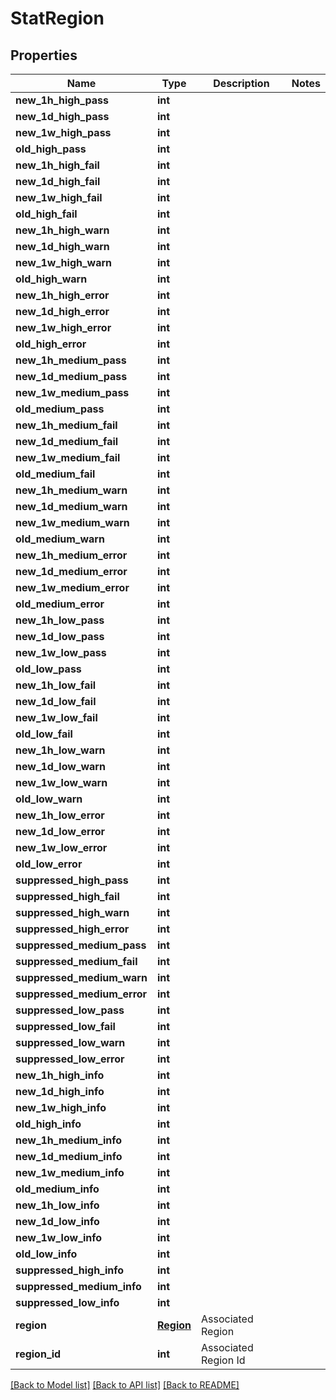# StatRegion

## Properties
Name | Type | Description | Notes
------------ | ------------- | ------------- | -------------
**new_1h_high_pass** | **int** |  | 
**new_1d_high_pass** | **int** |  | 
**new_1w_high_pass** | **int** |  | 
**old_high_pass** | **int** |  | 
**new_1h_high_fail** | **int** |  | 
**new_1d_high_fail** | **int** |  | 
**new_1w_high_fail** | **int** |  | 
**old_high_fail** | **int** |  | 
**new_1h_high_warn** | **int** |  | 
**new_1d_high_warn** | **int** |  | 
**new_1w_high_warn** | **int** |  | 
**old_high_warn** | **int** |  | 
**new_1h_high_error** | **int** |  | 
**new_1d_high_error** | **int** |  | 
**new_1w_high_error** | **int** |  | 
**old_high_error** | **int** |  | 
**new_1h_medium_pass** | **int** |  | 
**new_1d_medium_pass** | **int** |  | 
**new_1w_medium_pass** | **int** |  | 
**old_medium_pass** | **int** |  | 
**new_1h_medium_fail** | **int** |  | 
**new_1d_medium_fail** | **int** |  | 
**new_1w_medium_fail** | **int** |  | 
**old_medium_fail** | **int** |  | 
**new_1h_medium_warn** | **int** |  | 
**new_1d_medium_warn** | **int** |  | 
**new_1w_medium_warn** | **int** |  | 
**old_medium_warn** | **int** |  | 
**new_1h_medium_error** | **int** |  | 
**new_1d_medium_error** | **int** |  | 
**new_1w_medium_error** | **int** |  | 
**old_medium_error** | **int** |  | 
**new_1h_low_pass** | **int** |  | 
**new_1d_low_pass** | **int** |  | 
**new_1w_low_pass** | **int** |  | 
**old_low_pass** | **int** |  | 
**new_1h_low_fail** | **int** |  | 
**new_1d_low_fail** | **int** |  | 
**new_1w_low_fail** | **int** |  | 
**old_low_fail** | **int** |  | 
**new_1h_low_warn** | **int** |  | 
**new_1d_low_warn** | **int** |  | 
**new_1w_low_warn** | **int** |  | 
**old_low_warn** | **int** |  | 
**new_1h_low_error** | **int** |  | 
**new_1d_low_error** | **int** |  | 
**new_1w_low_error** | **int** |  | 
**old_low_error** | **int** |  | 
**suppressed_high_pass** | **int** |  | 
**suppressed_high_fail** | **int** |  | 
**suppressed_high_warn** | **int** |  | 
**suppressed_high_error** | **int** |  | 
**suppressed_medium_pass** | **int** |  | 
**suppressed_medium_fail** | **int** |  | 
**suppressed_medium_warn** | **int** |  | 
**suppressed_medium_error** | **int** |  | 
**suppressed_low_pass** | **int** |  | 
**suppressed_low_fail** | **int** |  | 
**suppressed_low_warn** | **int** |  | 
**suppressed_low_error** | **int** |  | 
**new_1h_high_info** | **int** |  | 
**new_1d_high_info** | **int** |  | 
**new_1w_high_info** | **int** |  | 
**old_high_info** | **int** |  | 
**new_1h_medium_info** | **int** |  | 
**new_1d_medium_info** | **int** |  | 
**new_1w_medium_info** | **int** |  | 
**old_medium_info** | **int** |  | 
**new_1h_low_info** | **int** |  | 
**new_1d_low_info** | **int** |  | 
**new_1w_low_info** | **int** |  | 
**old_low_info** | **int** |  | 
**suppressed_high_info** | **int** |  | 
**suppressed_medium_info** | **int** |  | 
**suppressed_low_info** | **int** |  | 
**region** | [**Region**](Region.md) | Associated Region | 
**region_id** | **int** | Associated Region Id | 

[[Back to Model list]](../README.md#documentation-for-models) [[Back to API list]](../README.md#documentation-for-api-endpoints) [[Back to README]](../README.md)


